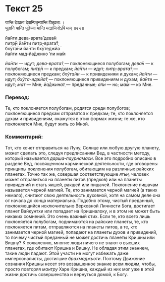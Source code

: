 # Текст 25

यान्ति देवव्रता देवान्पितॄन्यान्ति पितृव्रताः ।  
भूतानि यान्ति भूतेज्या यान्ति मद्याजिनोऽपि माम् ॥२५॥

йа̄нти дева-врата̄ дева̄н  
питр̣̄н йа̄нти питр̣-врата̄т̣  
бхӯта̄ни йа̄нти бхӯтеджйа̄  
йа̄нти мад-йа̄джино ’пи ма̄м

_йа̄нти_ — идут; _дева-врата̄т̣_ — поклоняющиеся полубогам; _дева̄н_ — к полубогам; _питр̣̄н_ — к предкам; _йа̄нти_ — идут; _питр̣-врата̄т̣_ — поклоняющиеся предкам; _бхӯта̄ни_ — к привидениям и духам; _йа̄нти_ — идут; _бхӯта-иджйа̄т̣_ — поклоняющиеся привидениям и духам; _йа̄нти_ — идут; _мат_ — Мне; _йа̄джинат̣_ — преданные; _апи_ — но; _ма̄м_ — ко Мне.

### Перевод:

Те, кто поклоняется полубогам, родятся среди полубогов; поклоняющиеся предкам отправятся к предкам; те, кто поклоняется духам и привидениям, окажутся в этих формах жизни; те же, кто поклоняется Мне, будут жить со Мной.

### Комментарий:

Тот, кто хочет отправиться на Луну, Солнце или любую другую планету, может сделать это, следуя предписаниям Вед, в частности методу, который называется _дарша-паурнамаси_. Все это подробно описано в разделе Вед, посвященном кармической деятельности, где оговорены принципы поклонения полубогам, обитающим на различных райских планетах. Точно так же, совершая соответствующие _ягьи,_ человек может отправиться на планеты питов (предков) или на планеты привидений и стать якшей, ракшей или пишачей. Поклонение пишачам называется черной магией. Те, кто занимается черной магией (а таких немало), считают свою деятельность духовной, хотя на самом деле она от начала до конца материальна. Подобно этому, чистый преданный, поклоняющийся исключительно Верховной Личности Бога, достигает планет Вайкунтхи или попадает на Кришналоку, и в этом не может быть никаких сомнений. Это очень важный стих. Если те, кто всего лишь поклоняется полубогам, поднимаются на райские планеты, те, кто поклоняется питам, отправляются на планеты питов, а те, кто занимается черной магией, попадают на планеты духов и привидений, то почему чистый преданный не может достичь планеты Кришны или Вишну? К сожалению, многие люди ничего не знают о высших планетах, где обитают Кришна и Вишну. Не обладая этим знанием, такие люди падают. Этой участи не могут избежать даже имперсоналисты, достигшие _брахмаджьоти_. Поэтому Движение сознания Кришны несет это возвышенное знание всем людям, чтобы, просто повторяя _мантру_ Харе Кришна, каждый из них мог уже в этой жизни достичь совершенства и вернуться домой, к Богу.